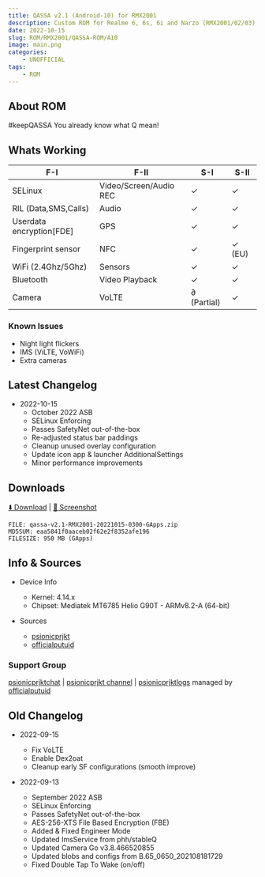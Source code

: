 ```yaml
---
title: QASSA v2.1 (Android-10) for RMX2001
description: Custom ROM for Realme 6, 6s, 6i and Narzo (RMX2001/02/03)
date: 2022-10-15
slug: ROM/RMX2001/QASSA-ROM/A10
image: main.png
categories:
    - UNOFFICIAL
tags:
    - ROM
---
```


## About ROM
#keepQASSA
You already know what Q mean!

## Whats Working
F-I | F-II | S-I | S-II
---------|---------|---------|---------
SELinux | Video/Screen/Audio REC | ✓ | ✓
RIL (Data,SMS,Calls) | Audio | ✓ | ✓
Userdata encryption[FDE] | GPS | ✓ | ✓
Fingerprint sensor | NFC | ✓ | ✓ (EU)
WiFi (2.4Ghz/5Ghz) | Sensors | ✓ | ✓
Bluetooth | Video Playback | ✓ | ✓
Camera | VoLTE | ∂ (Partial) | ✓

### Known Issues
* Night light flickers
* IMS (ViLTE, VoWiFi)
* Extra cameras

## Latest Changelog
* 2022-10-15
  * October 2022 ASB
  * SELinux Enforcing
  * Passes SafetyNet out-of-the-box
  * Re-adjusted status bar paddings
  * Cleanup unused overlay configuration
  * Update icon app & launcher AdditionalSettings
  * Minor performance improvements

## Downloads
[⬇️ Download](https://sourceforge.net/projects/psionicprjkt/files/RMX2001/QASSA-A10/qassa-v2.1-RMX2001-20221015-0300-GApps.zip/download) | [🌆 Screenshot](https://photos.app.goo.gl/2a9L3gAKo5FfV1568)

```
FILE: qassa-v2.1-RMX2001-20221015-0300-GApps.zip
MD5SUM: eaa5841f0aaceb02f62e2f8352afe196
FILESIZE: 950 MB (GApps)
```

## Info & Sources
* Device Info
  * Kernel: 4.14.x
  * Chipset: Mediatek MT6785 Helio G90T - ARMv8.2-A (64-bit)

* Sources
  * [psionicprjkt](https://github.com/psionicprjkt)
  * [officialputuid](https://github.com/officialputuid)

### Support Group
[psionicprjktchat](https://t.me/psionicprjktchat) | [psionicprjkt channel](https://t.me/psionicprjkt) | [psionicprjktlogs](https://t.me/psionicprjktlogs) managed by [officialputuid](https://t.me/officialputuid)

## Old Changelog
* 2022-09-15
  * Fix VoLTE
  * Enable Dex2oat
  * Cleanup early SF configurations (smooth improve)

* 2022-09-13
  * September 2022 ASB
  * SELinux Enforcing
  * Passes SafetyNet out-of-the-box
  * AES-256-XTS File Based Encryption (FBE)
  * Added & Fixed Engineer Mode
  * Updated ImsService from phh/stableQ
  * Updated Camera Go v3.8.466520855
  * Updated blobs and configs from B.65_0650_202108181729
  * Fixed Double Tap To Wake (on/off)
